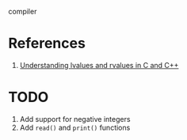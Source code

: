 compiler

# References

1. [Understanding lvalues and rvalues in C and C++](http://eli.thegreenplace.net/2011/12/15/understanding-lvalues-and-rvalues-in-c-and-c)

# TODO

1. Add support for negative integers
2. Add `read()` and `print()` functions